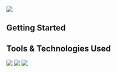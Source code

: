 ![](https://img.shields.io/github/languages/count/PawanRoy1997/CSES-Solutions)

## Getting Started
## Tools & Technologies Used
![](https://img.shields.io/badge/Lang-Java-informational?style=flat&logo=java&logoColor=white)
![](https://img.shields.io/badge/Build_Tool-Gradle-informational?style=flat&logo=gradle&logoColor=white)
![](https://img.shields.io/badge/Testing-Jupiter-informational?style=flat&logo=jupyter&logoColor=white)